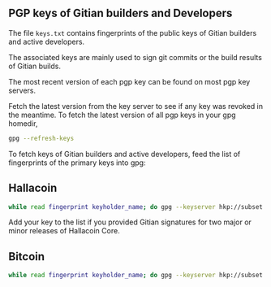 ## PGP keys of Gitian builders and Developers

The file `keys.txt` contains fingerprints of the public keys of Gitian builders
and active developers.

The associated keys are mainly used to sign git commits or the build results
of Gitian builds.

The most recent version of each pgp key can be found on most pgp key servers.

Fetch the latest version from the key server to see if any key was revoked in
the meantime.
To fetch the latest version of all pgp keys in your gpg homedir,

```sh
gpg --refresh-keys
```

To fetch keys of Gitian builders and active developers, feed the list of
fingerprints of the primary keys into gpg:

## Hallacoin

```sh
while read fingerprint keyholder_name; do gpg --keyserver hkp://subset.pool.sks-keyservers.net --recv-keys ${fingerprint}; done < ./keys-Hallacoin.txt
```

Add your key to the list if you provided Gitian signatures for two major or
minor releases of Hallacoin Core.

## Bitcoin

```sh
while read fingerprint keyholder_name; do gpg --keyserver hkp://subset.pool.sks-keyservers.net --recv-keys ${fingerprint}; done < ./keys.txt
```